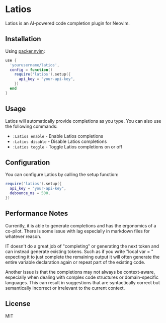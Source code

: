 # Latios

Latios is an AI-powered code completion plugin for Neovim.

## Installation

Using [packer.nvim](https://github.com/wbthomason/packer.nvim):

```lua
use {
  'yourusername/latios',
  config = function()
    require('latios').setup({
      api_key = "your-api-key",
    })
  end
}
```

## Usage

Latios will automatically provide completions as you type. You can also use the following commands:

* `:Latios enable` - Enable Latios completions
* `:Latios disable` - Disable Latios completions
* `:Latios toggle` - Toggle Latios completions on or off

## Configuration

You can configure Latios by calling the setup function:

```lua
require('latios').setup({
  api_key = "your-api-key",
  debounce_ms = 500,
})
```

## Performance Notes

Currently, it is able to generate completions and has the ergonomics of a
co-pilot. There is some issue with lag especially in markdown files for whatever
reason. 

IT doesn't do a great job of "completing" or generating the next token and can
instead generate existing tokens. Such as if you write "local var = " expecting
it to just complete the remaining output it will often generate the entire
variable declaration again or repeat part of the existing code. 

Another issue is that the completions may not always be context-aware,
especially when dealing with complex code structures or domain-specific
languages. This can result in suggestions that are syntactically correct but
semantically incorrect or irrelevant to the current context.


## License

MIT
